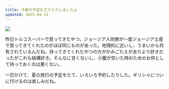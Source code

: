 ```yaml
---
title: 今夏の予定を立てたりしましたよ
updated: 2025-04-13
---
```

![](https://i.imgur.com/KmC4DJm.jpeg)

昨日トルコスーパーで買ってきたやつ。ジョージア人同僚が一度ジョージア土産で買ってきてくれたのがほぼ同じものがあった。地理的に近いし、うまいから共有されているんだね。持ってきてくれたやつの方がかみごたえがありより好きだったがこれも結構好き。そんなに甘くないし、小腹が空いた時のためのお供として持っておくのは悪くない。

一日かけて、夏の旅行の予定をたて、いろいろ予約したりした。ギリシャについに行けるのは楽しみだね。